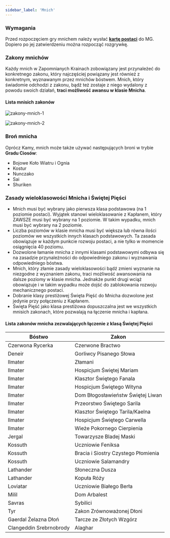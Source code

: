 ```yaml
---
sidebar_label: 'Mnich'
---
```


### Wymagania
Przed rozpoczęciem gry mnichem należy wysłać [**kartę postaci**](https://wiki.nwn.net.pl/karta-postaci) do MG. Dopiero po jej zatwierdzeniu można rozpocząć rozgrywkę.

### Zakony mnichów
Każdy mnich w Zapomnianych Krainach zobowiązany jest przynależeć do konkretnego zakonu, który najczęściej powiązany jest również z konkretnym, wyznawanym przez mnichów bóstwem. Mnich, który świadomie odchodzi z zakonu, bądź też zostaje z niego wydalony z powodu swoich działań, **traci możliwość awansu w klasie Mnicha**.

#### Lista mnisich zakonów

![zakony-mnich-1](../../static/img/wiki/wiki-klasy/zakony-mnich-1.png)

![zakony-mnich-2](../../static/img/wiki/wiki-klasy/zakony-mnich-2.png)

### Broń mnicha
Oprócz Kamy, mnich może także używać następujących broni w trybie **Gradu Ciosów**:

- Bojowe Koło Wiatru i Ognia
- Kostur
- Nunczako
- Sai
- Shuriken

### Zasady wieloklasowości Mnicha i Świętej Pięści
- Mnich musi być wybrany jako pierwsza klasa podstawowa (na 1 poziomie postaci). Wyjątek stanowi wieloklasowanie z Kapłanem, który ZAWSZE musi być wybrany na 1 poziomie. W takim wypadku, mnich musi być wybrany na 2 poziomie.
- Liczba poziomów w klasie mnicha musi być większa lub równa ilości poziomów we wszystkich innych klasach podstawowych. Ta zasada obowiązuje w każdym punkcie rozwoju postaci, a nie tylko w momencie osiągnięcia 40 poziomu.
- Dozwolone łamanie mnicha z innymi klasami podstawowymi odbywa się na zasadzie przynależności do odpowiedniego zakonu i wyznawania odpowiedniego bóstwa.
- Mnich, który złamie zasady wieloklasowości bądź zmieni wyznanie na niezgodne z wyznaniem zakonu, traci możliwość awansowania na dalsze poziomy w klasie mnicha. Jednakże punkt drugi wciąż obowiązuje i w takim wypadku może dojść do zablokowania rozwoju mechanicznego postaci.
- Dobranie klasy prestiżowej Święta Pięść do Mnicha dozwolone jest jedynie przy połączeniu z Kapłanem.
- Święta Pięść jako klasa prestiżowa dopuszczalna jest we wszystkich mnisich zakonach, które pozwalają na łączenie mnicha i kapłana.

#### Lista zakonów mnicha zezwalających łączenie z klasą Świętej Pięści
| Bóstwo     	          	|  Zakon 			|
| ----------------------- | ----------------- |
| Czerwona Rycerka        | Czerwone Bractwo	|
| Deneir   	           		| Gorliwcy Pisanego Słowa|
| Ilmater             		| Złamani |
| Ilmater   	           	|	Hospicjum Świętej Mariam |
| Ilmater   	          	|	Klasztor Świętego Fanala |
| Ilmater   	          	|	Hospicjum Świętego Wityna |
| Ilmater             		|	Dom Błogosławieństw Świętej Liwan |
| Ilmater             		|	Przeorstwo Świętego Sarila |
| Ilmater             		|	Klasztor Świętego Tarila/Kaelna |
| Ilmater   	           	|	Hospicjum Świętego Carwella |
| Ilmater   	           	|	Wieże Pokornego Cierpienia |
| Jergal		            	| Towarzysze Bladej Maski	|
| Kossuth			            | Uczniowie Feniksa
| Kossuth		            	| Bracia i Siostry Czystego Płomienia |
| Kossuth		  	          | Uczniowie Salamandry  |
| Lathander               | Słoneczna Dusza |
| Lathander               | Kopuła Róży	|
| Loviatar                | Uczniowie Białego Berła |			
| Milil                   | Dom Arbalest |			
| Savras                  | Sybilici |	  
| Tyr                     | Zakon Zrównoważonej Dłoni |
| Gaerdal Żelazna Dłoń    | Tarcze ze Złotych Wzgórz |
| Clangeddin Srebrnobrody | Alaghar |
